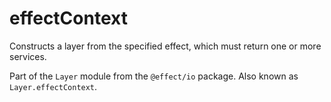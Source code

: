 # effectContext

Constructs a layer from the specified effect, which must return one or more
services.

Part of the `Layer` module from the `@effect/io` package. Also known as `Layer.effectContext`.
